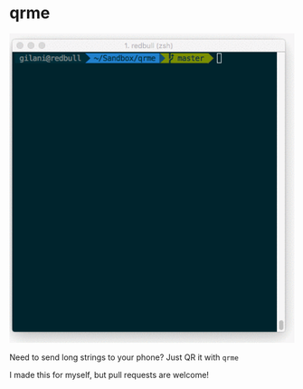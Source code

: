 # qrme

![Demo](demo.gif)

Need to send long strings to your phone? Just QR it with `qrme`

I made this for myself, but pull requests are welcome!
